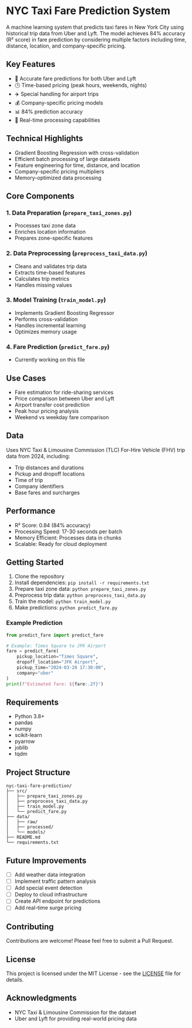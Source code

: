 # NYC Taxi Fare Prediction System

A machine learning system that predicts taxi fares in New York City using historical trip data from Uber and Lyft. The model achieves 84% accuracy (R² score) in fare prediction by considering multiple factors including time, distance, location, and company-specific pricing.

## Key Features

- 🚕 Accurate fare predictions for both Uber and Lyft
- 🕒 Time-based pricing (peak hours, weekends, nights)
- ✈️ Special handling for airport trips
- 💰 Company-specific pricing models
- 📊 84% prediction accuracy
- 🔄 Real-time processing capabilities

## Technical Highlights

- Gradient Boosting Regression with cross-validation
- Efficient batch processing of large datasets
- Feature engineering for time, distance, and location
- Company-specific pricing multipliers
- Memory-optimized data processing

## Core Components

### 1. Data Preparation (`prepare_taxi_zones.py`)
- Processes taxi zone data
- Enriches location information
- Prepares zone-specific features

### 2. Data Preprocessing (`preprocess_taxi_data.py`)
- Cleans and validates trip data
- Extracts time-based features
- Calculates trip metrics
- Handles missing values

### 3. Model Training (`train_model.py`)
- Implements Gradient Boosting Regressor
- Performs cross-validation
- Handles incremental learning
- Optimizes memory usage

### 4. Fare Prediction (`predict_fare.py`)
- Currently working on this file

## Use Cases

- Fare estimation for ride-sharing services
- Price comparison between Uber and Lyft
- Airport transfer cost prediction
- Peak hour pricing analysis
- Weekend vs weekday fare comparison

## Data

Uses NYC Taxi & Limousine Commission (TLC) For-Hire Vehicle (FHV) trip data from 2024, including:
- Trip distances and durations
- Pickup and dropoff locations
- Time of trip
- Company identifiers
- Base fares and surcharges

## Performance

- R² Score: 0.84 (84% accuracy)
- Processing Speed: 17-30 seconds per batch
- Memory Efficient: Processes data in chunks
- Scalable: Ready for cloud deployment

## Getting Started

1. Clone the repository
2. Install dependencies: `pip install -r requirements.txt`
3. Prepare taxi zone data: `python prepare_taxi_zones.py`
4. Preprocess trip data: `python preprocess_taxi_data.py`
5. Train the model: `python train_model.py`
6. Make predictions: `python predict_fare.py`

### Example Prediction
```python
from predict_fare import predict_fare

# Example: Times Square to JFK Airport
fare = predict_fare(
    pickup_location="Times Square",
    dropoff_location="JFK Airport",
    pickup_time="2024-03-28 17:30:00",
    company="uber"
)
print(f"Estimated fare: ${fare:.2f}")
```

## Requirements

- Python 3.8+
- pandas
- numpy
- scikit-learn
- pyarrow
- joblib
- tqdm

## Project Structure

```
nyc-taxi-fare-prediction/
├── src/
│   ├── prepare_taxi_zones.py
│   ├── preprocess_taxi_data.py
│   ├── train_model.py
│   └── predict_fare.py
├── data/
│   ├── raw/
│   ├── processed/
│   └── models/
├── README.md
└── requirements.txt
```

## Future Improvements

- [ ] Add weather data integration
- [ ] Implement traffic pattern analysis
- [ ] Add special event detection
- [ ] Deploy to cloud infrastructure
- [ ] Create API endpoint for predictions
- [ ] Add real-time surge pricing

## Contributing

Contributions are welcome! Please feel free to submit a Pull Request.

## License

This project is licensed under the MIT License - see the [LICENSE](LICENSE) file for details.

## Acknowledgments

- NYC Taxi & Limousine Commission for the dataset
- Uber and Lyft for providing real-world pricing data 
